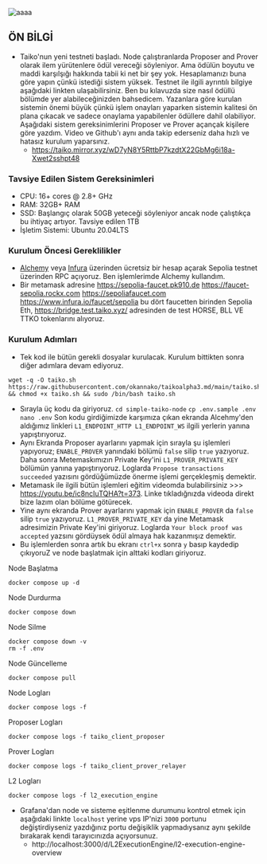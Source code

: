 ![aaaa](https://github.com/okannako/taikoalpha3.md/assets/73176377/415280cb-8380-4463-b43e-251163cf849a)

## ÖN BİLGİ
- Taiko'nun yeni testneti başladı. Node çalıştıranlarda Proposer and Prover olarak ilem yürütenlere ödül vereceği söyleniyor. Ama ödülün boyutu ve maddi karşılşığı hakkında tabii ki net bir şey yok. Hesaplamanızı buna göre yapın çünkü istediği sistem yüksek. Testnet ile ilgili ayrıntılı bilgiye aşağıdaki linkten ulaşabilirsiniz. Ben bu kılavuzda size nasıl ödüllü bölümde yer alabileceğinizden bahsedicem. Yazanlara göre kurulan sistemin önemi büyük çünkü işlem onayları yaparken sistemin kalitesi ön plana çıkacak ve sadece onaylama yapabilenler ödüllere dahil olabiliyor. Aşağıdaki sistem gereksinimlerini Proposer ve Prover açançak kişilere göre yazdım. Video ve Github'ı aynı anda takip ederseniz daha hızlı ve hatasız kurulum yaparsınız.
   - https://taiko.mirror.xyz/wD7yN8Y5RttbP7kzdtX22GbMg6i18a-Xwet2sshpt48

### Tavsiye Edilen Sistem Gereksinimleri

- CPU: 16+ cores @ 2.8+ GHz 
- RAM: 32GB+ RAM 
- SSD: Başlangıç olarak 50GB yeteceği söyleniyor ancak node çalıştıkça bu ihtiyaç artıyor. Tavsiye edilen 1TB
- İşletim Sistemi: Ubuntu 20.04LTS

### Kurulum Öncesi Gereklilikler

- [Alchemy](https://www.alchemy.com/) veya [Infura](https://www.infura.io/) üzerinden ücretsiz bir hesap açarak Sepolia testnet üzerinden RPC açıyoruz. Ben işlemlerimde Alchemy kullandım.
- Bir metamask adresine https://sepolia-faucet.pk910.de https://faucet-sepolia.rockx.com https://sepoliafaucet.com https://www.infura.io/faucet/sepolia bu dört faucetten birinden Sepolia Eth, https://bridge.test.taiko.xyz/ adresinden de test HORSE, BLL VE TTKO tokenlarını alıyoruz.

### Kurulum Adımları

- Tek kod ile bütün gerekli dosyalar kurulacak. Kurulum bittikten sonra diğer adımlara devam ediyoruz. 
```
wget -q -O taiko.sh https://raw.githubusercontent.com/okannako/taikoalpha3.md/main/taiko.sh && chmod +x taiko.sh && sudo /bin/bash taiko.sh
```
- Sırayla üç kodu da giriyoruz. ```cd simple-taiko-node``` ```cp .env.sample .env``` ```nano .env``` Son kodu girdiğimizde karşımıza çıkan ekranda Alcehmy'den aldığımız linkleri ```L1_ENDPOINT_HTTP L1_ENDPOINT_WS``` ilgili yerlerin yanına yapıştırıyoruz.
- Aynı Ekranda Proposer ayarlarını yapmak için sırayla şu işlemleri yapıyoruz; ```ENABLE_PROVER``` yanındaki bölümü ```false``` silip ```true``` yazıyoruz. Daha sonra Metemaskımızın Private Key'ini ```L1_PROVER_PRIVATE_KEY``` bölümün yanına yapıştırıyoruz. Loglarda ```Propose transactions succeeded``` yazısını gördüğümüzde önerme işlemi gerçekleşmiş demektir.
- Metamask ile ilgili bütün işlemleri eğitim videomda bulabilirsiniz >>> https://youtu.be/ic8ncIuTQHA?t=373. Linke tıkladığnızda videoda direkt bize lazım olan bölüme götürecek.
- Yine aynı ekranda Prover ayarlarını yapmak için ```ENABLE_PROVER``` da ```false``` silip ```true``` yazıyoruz. ```L1_PROVER_PRIVATE_KEY``` da yine Metamask adresimizin Private Key'ini giriyoruz. Loglarda ```Your block proof was accepted``` yazsını gördüysek ödül almaya hak kazanmışız demektir.
- Bu işlemlerden sonra artık bu ekranı ```ctrl+x``` sonra ```y``` basıp kaydedip çıkıyoruZ ve node başlatmak için alttaki kodları giriyoruz.

Node Başlatma
```
docker compose up -d
```

Node Durdurma
```
docker compose down
```

Node Silme
```
docker compose down -v
rm -f .env
```

Node Güncelleme
```
docker compose pull
```

Node Logları
```
docker compose logs -f
```

Proposer Logları
```
docker compose logs -f taiko_client_proposer
```

Prover Logları
```
docker compose logs -f taiko_client_prover_relayer
```

L2 Logları
```
docker compose logs -f l2_execution_engine
```

- Grafana'dan node ve sisteme eşitlenme durumunu kontrol etmek için aşağıdaki linkte ```localhost``` yerine vps IP'nizi ```3000``` portunu değiştirdiyseniz yazdığınız portu değişiklik yapmadıysanız aynı şekilde bırakarak kendi tarayıcınızda açıyorsunuz.
  - http://localhost:3000/d/L2ExecutionEngine/l2-execution-engine-overview


